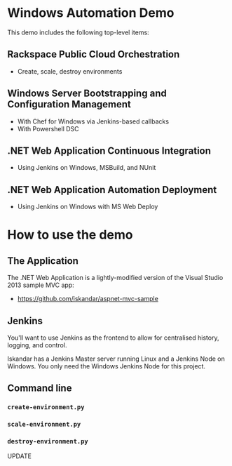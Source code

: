 # Windows Automation Demo

This demo includes the following top-level items:

## Rackspace Public Cloud Orchestration

* Create, scale, destroy environments

## Windows Server Bootstrapping and Configuration Management

* With Chef for Windows via Jenkins-based callbacks
* With Powershell DSC

## .NET Web Application Continuous Integration

* Using Jenkins on Windows, MSBuild, and NUnit

## .NET Web Application Automation Deployment

* Using Jenkins on Windows with MS Web Deploy

# How to use the demo

## The Application

The .NET Web Application is a lightly-modified version of the Visual Studio 2013 sample MVC app:

* https://github.com/iskandar/aspnet-mvc-sample


## Jenkins

You'll want to use Jenkins as the frontend to allow for centralised history, logging, and control.

Iskandar has a Jenkins Master server running Linux and a Jenkins Node on Windows. 
You only need the Windows Jenkins Node for this project.

## Command line

### `create-environment.py`

### `scale-environment.py`

### `destroy-environment.py`

UPDATE


